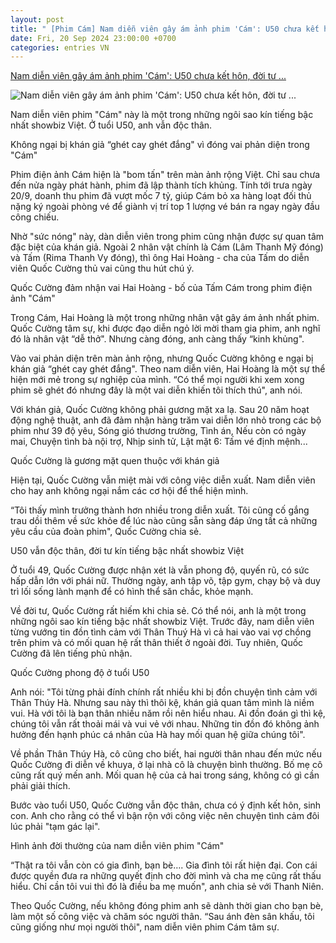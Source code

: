 ```yaml
---
layout: post
title: " [Phim Cám] Nam diễn viên gây ám ảnh phim 'Cám': U50 chưa kết hôn, đời tư ..."
date: Fri, 20 Sep 2024 23:00:00 +0700
categories: entries VN
---
```

[Nam diễn viên gây ám ảnh phim 'Cám': U50 chưa kết hôn, đời tư ...](https://cafef.vn/nam-dien-vien-gay-am-anh-phim-cam-u50-chua-ket-hon-doi-tu-kin-tieng-bac-nhat-showbiz-viet-188240920183954243.chn)

![Nam diễn viên gây ám ảnh phim 'Cám': U50 chưa kết hôn, đời tư ...](https://cafefcdn.com/zoom/600_315/203337114487263232/2024/9/20/avatar1726832321921-1726832322548609678815.jpg)

Nam diễn viên phim "Cám" này là một trong những ngôi sao kín tiếng bậc nhất showbiz Việt. Ở tuổi U50, anh vẫn độc thân.

Không ngại bị khán giả “ghét cay ghét đắng" vì đóng vai phản diện trong "Cám"

Phim điện ảnh Cám hiện là "bom tấn" trên màn ảnh rộng Việt. Chỉ sau chưa đến nửa ngày phát hành, phim đã lập thành tích khủng. Tính tới trưa ngày 20/9, doanh thu phim đã vượt mốc 7 tỷ, giúp Cám bỏ xa hàng loạt đối thủ nặng ký ngoài phòng vé để giành vị trí top 1 lượng vé bán ra ngay ngày đầu công chiếu.

Nhờ "sức nóng" này, dàn diễn viên trong phim cũng nhận được sự quan tâm đặc biệt của khán giả. Ngoài 2 nhân vật chính là Cám (Lâm Thanh Mỹ đóng) và Tấm (Rima Thanh Vy đóng), thì ông Hai Hoàng - cha của Tấm do diễn viên Quốc Cường thủ vai cũng thu hút chú ý.

Quốc Cường đảm nhận vai Hai Hoàng - bố của Tấm Cám trong phim điện ảnh "Cám"

Trong Cám, Hai Hoàng là một trong những nhân vật gây ám ảnh nhất phim. Quốc Cường tâm sự, khi được đạo diễn ngỏ lời mời tham gia phim, anh nghĩ đó là nhân vật “dễ thở". Nhưng càng đóng, anh càng thấy “kinh khủng".

Vào vai phản diện trên màn ảnh rộng, nhưng Quốc Cường không e ngại bị khán giả “ghét cay ghét đắng". Theo nam diễn viên, Hai Hoàng là một sự thể hiện mới mẻ trong sự nghiệp của mình. “Có thể mọi người khi xem xong phim sẽ ghét đó nhưng đây là một vai diễn khiến tôi thích thú", anh nói.

Với khán giả, Quốc Cường không phải gương mặt xa lạ. Sau 20 năm hoạt động nghệ thuật, anh đã đảm nhận hàng trăm vai diễn lớn nhỏ trong các bộ phim như 39 độ yêu, Sóng gió thương trường, Tình án, Nếu còn có ngày mai, Chuyện tình bà nội trợ, Nhịp sinh tử, Lật mặt 6: Tấm vé định mệnh...

Quốc Cường là gương mặt quen thuộc với khán giả

Hiện tại, Quốc Cường vẫn miệt mài với công việc diễn xuất. Nam diễn viên cho hay anh không ngại nắm các cơ hội để thể hiện mình.

“Tôi thấy mình trưởng thành hơn nhiều trong diễn xuất. Tôi cũng cố gắng trau dồi thêm về sức khỏe để lúc nào cũng sẵn sàng đáp ứng tất cả những yêu cầu của đoàn phim", Quốc Cường chia sẻ.

U50 vẫn độc thân, đời tư kín tiếng bậc nhất showbiz Việt

Ở tuổi 49, Quốc Cường được nhận xét là vẫn phong độ, quyến rũ, có sức hấp dẫn lớn với phái nữ. Thường ngày, anh tập võ, tập gym, chạy bộ và duy trì lối sống lành mạnh để có hình thể săn chắc, khỏe mạnh.

Về đời tư, Quốc Cường rất hiếm khi chia sẻ. Có thể nói, anh là một trong những ngôi sao kín tiếng bậc nhất showbiz Việt. Trước đây, nam diễn viên từng vướng tin đồn tình cảm với Thân Thuý Hà vì cả hai vào vai vợ chồng trên phim và có mối quan hệ rất thân thiết ở ngoài đời. Tuy nhiên, Quốc Cường đã lên tiếng phủ nhận.

Quốc Cường phong độ ở tuổi U50

Anh nói: "Tôi từng phải đính chính rất nhiều khi bị đồn chuyện tình cảm với Thân Thúy Hà. Nhưng sau này thì thôi kệ, khán giả quan tâm mình là niềm vui. Hà với tôi là bạn thân nhiều năm rồi nên hiểu nhau. Ai đồn đoán gì thì kệ, chúng tôi vẫn rất thoải mái và vui vẻ với nhau. Những tin đồn đó không ảnh hưởng đến hạnh phúc cá nhân của Hà hay mối quan hệ giữa chúng tôi".

Về phần Thân Thúy Hà, cô cũng cho biết, hai người thân nhau đến mức nếu Quốc Cường đi diễn về khuya, ở lại nhà cô là chuyện bình thường. Bố mẹ cô cũng rất quý mến anh. Mối quan hệ của cả hai trong sáng, không có gì cần phải giải thích.

Bước vào tuổi U50, Quốc Cường vẫn độc thân, chưa có ý định kết hôn, sinh con. Anh cho rằng có thể vì bận rộn với công việc nên chuyện tình cảm đôi lúc phải "tạm gác lại".

Hình ảnh đời thường của nam diễn viên phim "Cám"

“Thật ra tôi vẫn còn có gia đình, bạn bè…. Gia đình tôi rất hiện đại. Con cái được quyền đưa ra những quyết định cho đời mình và cha mẹ cũng rất thấu hiểu. Chỉ cần tôi vui thì đó là điều ba mẹ muốn", anh chia sẻ với Thanh Niên.

Theo Quốc Cường, nếu không đóng phim anh sẽ dành thời gian cho bạn bè, làm một số công việc và chăm sóc người thân. “Sau ánh đèn sân khấu, tôi cũng giống như mọi người thôi", nam diễn viên phim Cám tâm sự.

